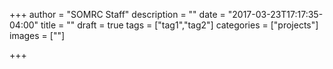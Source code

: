 +++
author = "SOMRC Staff"
description = ""
date = "2017-03-23T17:17:35-04:00"
title = ""
draft = true
tags = ["tag1","tag2"]
categories = ["projects"]
images = [""]

+++

